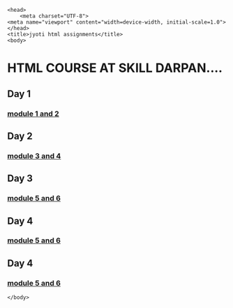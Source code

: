 <!DOCTYPE html>
<html lang="en">

    <head>
        <meta charset="UTF-8">
    <meta name="viewport" content="width=device-width, initial-scale=1.0">
    </head>
    <title>jyoti html assignments</title>
    <body>

<h1>
HTML COURSE AT SKILL DARPAN....
</h1>
<div>
    <h2>Day 1</h2>
    <a href="./proj1.html" target="_blank"><h3>module 1 and 2</h3></a>
</div>

<div>
    <h2>Day 2</h2>
    <a href="./project2.html" target="_blank"><h3>module 3 and 4</h3></a>
</div>

<div>
    <h2>Day 3</h2>
    <a href="./linklist.html" target="_blank"><h3>module 5 and 6</h3></a>
</div>
<div>
    <h2>Day 4</h2>
    <a href="./multimedia.html" target="_blank"><h3>module 5 and 6</h3></a>
</div>

<div>
    <h2>Day 4</h2>
    <a href="./table2.html" target="_blank"><h3>module 5 and 6</h3></a>
</div>

    </body>
</html>

